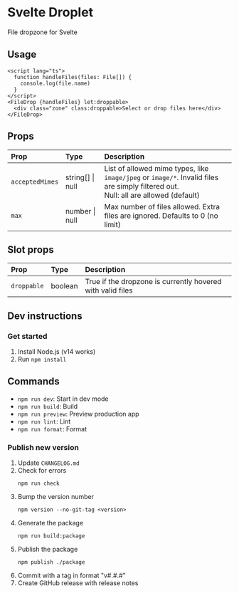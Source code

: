 # Svelte Droplet

File dropzone for Svelte

## Usage

```svelte
<script lang="ts">
  function handleFiles(files: File[]) {
    console.log(file.name)
  }
</script>
<FileDrop {handleFiles} let:droppable>
  <div class="zone" class:droppable>Select or drop files here</div>
</FileDrop>
```

## Props
| Prop            | Type             | Description                                  |
| :-------------- | :--------------- | :------------------------------------------- |
| `acceptedMimes` | string[] \| null | List of allowed mime types, like `image/jpeg` or `image/*`. Invalid files are simply filtered out.<br>Null: all are allowed (default) |
| `max`           | number \| null   | Max number of files allowed. Extra files are ignored. Defaults to 0 (no limit) |

## Slot props
| Prop         | Type     | Description   |
| :----------- | :------- | :------------ |
| `droppable`  | boolean  | True if the dropzone is currently hovered with valid files |

## Dev instructions

### Get started

1. Install Node.js (v14 works)
2. Run `npm install`

## Commands

- `npm run dev`: Start in dev mode
- `npm run build`: Build
- `npm run preview`: Preview production app
- `npm run lint`: Lint
- `npm run format`: Format

### Publish new version

1. Update `CHANGELOG.md`
2. Check for errors
    ```
    npm run check
    ```
3. Bump the version number
    ```
    npm version --no-git-tag <version>
    ```
4. Generate the package
    ```
    npm run build:package
    ```
5. Publish the package
    ```
    npm publish ./package
    ```
6. Commit with a tag in format "v#.#.#"
7. Create GitHub release with release notes
